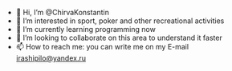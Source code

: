 - 👋 Hi, I’m @ChirvaKonstantin
- 👀 I’m interested in sport, poker and other recreational activities
- 🌱 I’m currently learning programming now
- 💞️ I’m looking to collaborate on this area to understand it faster
- 📫 How to reach me: you can write me on my E-mail irashipilo@yandex.ru

<!---
ChirvaKonstantin/ChirvaKonstantin is a ✨ special ✨ repository because its `README.md` (this file) appears on your GitHub profile.
You can click the Preview link to take a look at your changes.
--->
